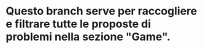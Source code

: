 # Questo branch serve per raccogliere e filtrare tutte le proposte di problemi nella sezione "Game".
